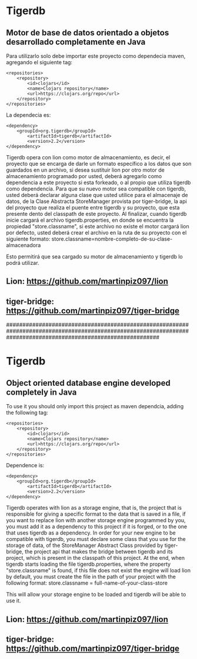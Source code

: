 # Tigerdb

## Motor de base de datos orientado a objetos desarrollado completamente en Java

Para utilizarlo solo debe importar este proyecto como dependecia maven, agregando el siguiente tag:

	<repositories>
		<repository>
			<id>clojars</id>
			<name>Clojars repository</name>
			<url>https://clojars.org/repo</url>
		</repository>
	</repositories>

La dependecia es:

	<dependency>
		<groupId>org.tigerdb</groupId>
    		<artifactId>tigerdb</artifactId>
    		<version>2.2</version>
	</dependency>

Tigerdb opera con lion como motor de almacenamiento, es decir, el proyecto que se encarga de darle un formato específico a los datos que son guardados en un archivo, si desea sustituir lion por otro motor de almacenamiento programado por usted, deberá agregarlo como dependencia a este proyecto si esta forkeado, o al propio que utiliza tigerdb como dependencia. Para que su nuevo motor sea compatible con tigerdb, usted deberá declarar alguna clase que usted utilice para el almacenaje de datos, de la Clase Abstracta StoreManager<T> provista por tiger-bridge, la api del proyecto que realiza el puente entre tigerdb y su proyecto, que esta presente dento del classpath de este proyecto. Al finalizar, cuando tigerdb inicie cargará el archivo tigerdb.properties, en donde se encuentra la propiedad "store.classname", si este archivo no existe el motor cargará lion por defecto, usted deberá crear el archivo en la ruta de su proyecto con el siguiente formato:
	store.classname=nombre-completo-de-su-clase-almacenadora

Esto permitirá que sea cargado su motor de almacenamiento y tigerdb lo podrá utilizar.

## Lion: https://github.com/martinpiz097/lion
## tiger-bridge: https://github.com/martinpiz097/tiger-bridge

###############################################################################################################################################################

# Tigerdb

## Object oriented database engine developed completely in Java

To use it you should only import this project as maven dependcia, adding the following tag:

	<repositories>
		<repository>
			<id>clojars</id>
			<name>Clojars repository</name>
			<url>https://clojars.org/repo</url>
		</repository>
	</repositories>

Dependence is:

	<dependency>
		<groupId>org.tigerdb</groupId>
    		<artifactId>tigerdb</artifactId>
    		<version>2.2</version>
	</dependency>

Tigerdb operates with lion as a storage engine, that is, the project that is responsible for giving a specific format to the data that is saved in a file, if you want to replace lion with another storage engine programmed by you, you must add it as a dependency to this project if it is forged, or to the one that uses tigerdb as a dependency. In order for your new engine to be compatible with tigerdb, you must declare some class that you use for the storage of data, of the StoreManager Abstract Class <T> provided by tiger-bridge, the project api that makes the bridge between tigerdb and its project, which is present in the classpath of this project. At the end, when tigerdb starts loading the file tigerdb.properties, where the property "store.classname" is found, if this file does not exist the engine will load lion by default, you must create the file in the path of your project with the following format:
store.classname = full-name-of-your-class-store

This will allow your storage engine to be loaded and tigerdb will be able to use it.

## Lion: https://github.com/martinpiz097/lion
## tiger-bridge: https://github.com/martinpiz097/tiger-bridge
